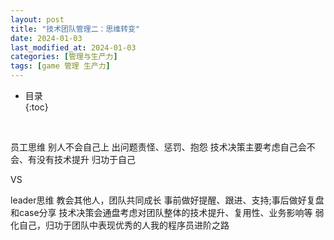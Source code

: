 ```yaml
---
layout: post
title: "技术团队管理二：思维转变"
date: 2024-01-03
last_modified_at: 2024-01-03
categories: [管理与生产力]
tags: [game 管理 生产力]
---
```


* 目录  
{:toc}
<br/>

员工思维
别人不会自己上
出问题责怪、惩罚、抱怨
技术决策主要考虑自己会不会、有没有技术提升
归功于自己

VS

leader思维
教会其他人，团队共同成长
事前做好提醒、跟进、支持;事后做好复盘和case分享
技术决策会通盘考虑对团队整体的技术提升、复用性、业务影响等
弱化自己，归功于团队中表现优秀的人我的程序员进阶之路